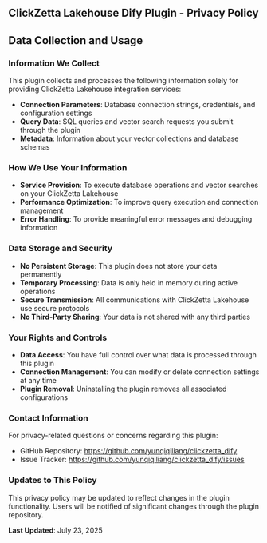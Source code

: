 ## ClickZetta Lakehouse Dify Plugin - Privacy Policy

## Data Collection and Usage

### Information We Collect
This plugin collects and processes the following information solely for providing ClickZetta Lakehouse integration services:

- **Connection Parameters**: Database connection strings, credentials, and configuration settings
- **Query Data**: SQL queries and vector search requests you submit through the plugin
- **Metadata**: Information about your vector collections and database schemas

### How We Use Your Information
- **Service Provision**: To execute database operations and vector searches on your ClickZetta Lakehouse
- **Performance Optimization**: To improve query execution and connection management
- **Error Handling**: To provide meaningful error messages and debugging information

### Data Storage and Security
- **No Persistent Storage**: This plugin does not store your data permanently
- **Temporary Processing**: Data is only held in memory during active operations
- **Secure Transmission**: All communications with ClickZetta Lakehouse use secure protocols
- **No Third-Party Sharing**: Your data is not shared with any third parties

### Your Rights and Controls
- **Data Access**: You have full control over what data is processed through this plugin
- **Connection Management**: You can modify or delete connection settings at any time
- **Plugin Removal**: Uninstalling the plugin removes all associated configurations

### Contact Information
For privacy-related questions or concerns regarding this plugin:
- GitHub Repository: https://github.com/yunqiqiliang/clickzetta_dify
- Issue Tracker: https://github.com/yunqiqiliang/clickzetta_dify/issues

### Updates to This Policy
This privacy policy may be updated to reflect changes in the plugin functionality. Users will be notified of significant changes through the plugin repository.

**Last Updated**: July 23, 2025